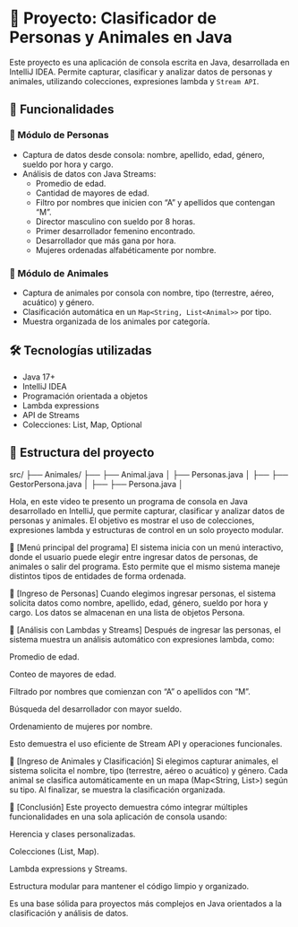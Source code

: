 # 🧠 Proyecto: Clasificador de Personas y Animales en Java

Este proyecto es una aplicación de consola escrita en Java, desarrollada en IntelliJ IDEA. Permite capturar, clasificar y analizar datos de personas y animales, utilizando colecciones, expresiones lambda y `Stream API`.

## 🚀 Funcionalidades

### 👤 Módulo de Personas
- Captura de datos desde consola: nombre, apellido, edad, género, sueldo por hora y cargo.
- Análisis de datos con Java Streams:
    - Promedio de edad.
    - Cantidad de mayores de edad.
    - Filtro por nombres que inicien con “A” y apellidos que contengan “M”.
    - Director masculino con sueldo por 8 horas.
    - Primer desarrollador femenino encontrado.
    - Desarrollador que más gana por hora.
    - Mujeres ordenadas alfabéticamente por nombre.

### 🐾 Módulo de Animales
- Captura de animales por consola con nombre, tipo (terrestre, aéreo, acuático) y género.
- Clasificación automática en un `Map<String, List<Animal>>` por tipo.
- Muestra organizada de los animales por categoría.

## 🛠️ Tecnologías utilizadas
- Java 17+
- IntelliJ IDEA
- Programación orientada a objetos
- Lambda expressions
- API de Streams
- Colecciones: List, Map, Optional

## 📂 Estructura del proyecto

src/
├── Animales/
├── ├── Animal.java
│ ├── Personas.java
│ ├── ├── GestorPersona.java
│ ├── ├── Persona.java
│

Hola, en este video te presento un programa de consola en Java desarrollado en IntelliJ, que permite capturar, clasificar y analizar datos de personas y animales.
El objetivo es mostrar el uso de colecciones, expresiones lambda y estructuras de control en un solo proyecto modular.

🔹 [Menú principal del programa]
El sistema inicia con un menú interactivo, donde el usuario puede elegir entre ingresar datos de personas, de animales o salir del programa.
Esto permite que el mismo sistema maneje distintos tipos de entidades de forma ordenada.

🔹 [Ingreso de Personas]
Cuando elegimos ingresar personas, el sistema solicita datos como nombre, apellido, edad, género, sueldo por hora y cargo.
Los datos se almacenan en una lista de objetos Persona.

🔹 [Análisis con Lambdas y Streams]
Después de ingresar las personas, el sistema muestra un análisis automático con expresiones lambda, como:

Promedio de edad.

Conteo de mayores de edad.

Filtrado por nombres que comienzan con “A” o apellidos con “M”.

Búsqueda del desarrollador con mayor sueldo.

Ordenamiento de mujeres por nombre.

Esto demuestra el uso eficiente de Stream API y operaciones funcionales.

🔹 [Ingreso de Animales y Clasificación]
Si elegimos capturar animales, el sistema solicita el nombre, tipo (terrestre, aéreo o acuático) y género.
Cada animal se clasifica automáticamente en un mapa (Map<String, List<Animal>>) según su tipo.
Al finalizar, se muestra la clasificación organizada.

🔹 [Conclusión]
Este proyecto demuestra cómo integrar múltiples funcionalidades en una sola aplicación de consola usando:

Herencia y clases personalizadas.

Colecciones (List, Map).

Lambda expressions y Streams.

Estructura modular para mantener el código limpio y organizado.

Es una base sólida para proyectos más complejos en Java orientados a la clasificación y análisis de datos.

